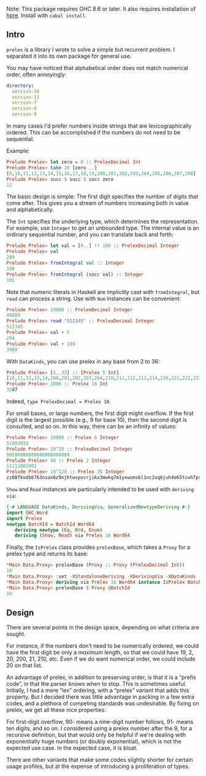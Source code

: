 Note:  This package requires GHC 8.6 or later.  It also requires
installation of [hpre](https://github.com/galenhuntington/hpre).
Install with `cabal install`.

##  Intro

`prelex` is a library I wrote to solve a simple but recurrent problem.
I separated it into its own package for general use.

You may have noticed that alphabetical order does not match numerical
order, often annoyingly:

```yaml
directory:
  version-10
  version-11
  version-7
  version-8
  version-9
```

In many cases I'd prefer numbers inside strings that are
lexicographically ordered.  This can be accomplished if the numbers
do not need to be sequential.

Example:

```haskell
Prelude Prelex> let zero = 0 :: PrelexDecimal Int
Prelude Prelex> take 20 [zero ..]
[0,10,11,12,13,14,15,16,17,18,19,200,201,202,203,204,205,206,207,208]
Prelude Prelex> succ $ succ $ succ zero
12
```

The basic design is simple:  The first digit specifies the number of
digits that come after.  This gives you a stream of numbers increasing
both in value and alphabetically.

The `Int` specifies the underlying type, which determines the
representation.  For example, use `Integer` to get an unbounded type.
The internal value is an ordinary sequential number, and you can
translate back and forth:


```haskell
Prelude Prelex> let val = [0..] !! 100 :: PrelexDecimal Integer
Prelude Prelex> val
289
Prelude Prelex> fromIntegral val :: Integer
100
Prelude Prelex> fromIntegral (succ val) :: Integer
101
```

Note that numeric literals in Haskell are implicitly cast with
`fromIntegral`, but `read` can process a string.  Use with `Num`
instances can be convenient:

```haskell
Prelude Prelex> 10000 :: PrelexDecimal Integer
48889
Prelude Prelex> read "512345" :: PrelexDecimal Integer
512345
Prelude Prelex> val + 5
294
Prelude Prelex> val + 100
3089
```

With `DataKinds`, you can use prelex in any base from 2 to 36:

```haskell
Prelude Prelex> [1..32] :: [Prelex 5 Int]
[10,11,12,13,14,200,201,202,203,204,210,211,212,213,214,220,221,222,223,224,230,231,232,233,234,240,241,242,243,244,3000,3001]
Prelude Prelex> 1000 :: Prelex 16 Int
32d7
```

Indeed, `type PrelexDecimal = Prelex 10`.

For small bases, or large numbers, the first digit might overflow.
If the first digit is the largest possible (e.g., 9 for base 10),
then the second digit is consulted, and so on.  In this way, there
can be an infinity of values:

```haskell
Prelude Prelex> 10000 :: Prelex 6 Integer
51003033
Prelude Prelex> 10^20 :: PrelexDecimal Integer
99288888888888888888889
Prelude Prelex> 40 :: Prelex 2 Integer
11111001001
Prelude Prelex> 10^120 :: Prelex 36 Integer
zz80fkodb6763nsan6z9njhtwvpvcrjikx3mwkq7m1yxwomsbl1nc2xq6juh4o65tcwh7ps3rb0uu6t8r
```

`Show` and `Read` instances are particularly intended to be used with
`deriving via`:

```haskell
{-# LANGUAGE DataKinds, DerivingVia, GeneralizedNewtypeDeriving #-}
import GHC.Word
import Prelex
newtype BatchId = BatchId Word64
   deriving newtype (Eq, Ord, Enum)
   deriving (Show, Read) via Prelex 16 Word64
```

Finally, the `IsPrelex` class provides `prelexBase`, which takes a
`Proxy` for a prelex type and returns its base:

```haskell
*Main Data.Proxy> prelexBase (Proxy :: Proxy (PrelexDecimal Int))
10
*Main Data.Proxy> :set -XStandaloneDeriving -XDerivingVia -XDataKinds -XTypeApplications
*Main Data.Proxy> deriving via Prelex 16 Word64 instance IsPrelex BatchId
*Main Data.Proxy> prelexBase $ Proxy @BatchId
16
```


##  Design

There are several points in the design space, depending on what
criteria are sought.

For instance, if the numbers don't need to be numerically ordered,
we could have the first digit be only a _maximum_ length, so that we
could have 19, 2, 20, 200, 21, 210, etc.  Even if we do want numerical
order, we could include 20 on that list.

An advantage of prelex, in addition to preserving order, is that
it is a “prefix code”, in that the parser knows when to stop.
This is sometimes useful.  Initially, I had a mere ”lex” ordering,
with a “prelex” variant that adds this property.  But I decided
there was little advantage in packing in a few extra codes, and a
plethora of competing standards was undesirable.  By fixing on prelex,
we get all these nice properties.

For first-digit overflow, 90- means a nine-digit number follows, 91-
means ten digits, and so on.  I considered using a prelex number after
the 9, for a recursive definition, but that would only be helpful if
we're dealing with exponentially huge numbers (or doubly exponential),
which is not the expected use case.  In the expected case, it is bloat.

There are other variants that make some codes slightly shorter
for certain usage profiles, but at the expense of introducing a
proliferation of types.
